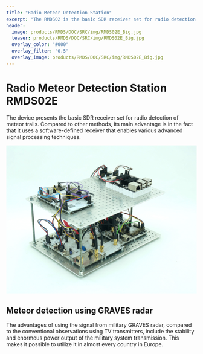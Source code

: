 ```yaml
---
title: "Radio Meteor Detection Station"
excerpt: "The RMDS02 is the basic SDR receiver set for radio detection of meteor trails."
header:
  image: products/RMDS/DOC/SRC/img/RMDS02E_Big.jpg
  teaser: products/RMDS/DOC/SRC/img/RMDS02E_Big.jpg
  overlay_color: "#000"
  overlay_filter: "0.5"
  overlay_image: products/RMDS/DOC/SRC/img/RMDS02E_Big.jpg
---
```


# Radio Meteor Detection Station RMDS02E

The device presents the basic SDR receiver set for radio detection of meteor trails. Compared to other methods, its main advantage is in the fact that it uses a software-defined receiver that enables various advanced signal processing techniques.

![RMDS02E Station](https://raw.githubusercontent.com/bolidozor/RMDS/master/DOC/SRC/img/RMDS02E_Big.jpg "RMDS02E station")


## Meteor detection using GRAVES radar

The advantages of using the signal from military GRAVES radar, compared to the conventional observations using TV transmitters, include the stability and enormous power output of the military system transmission. This makes it possible to utilize it in almost every country in Europe.

